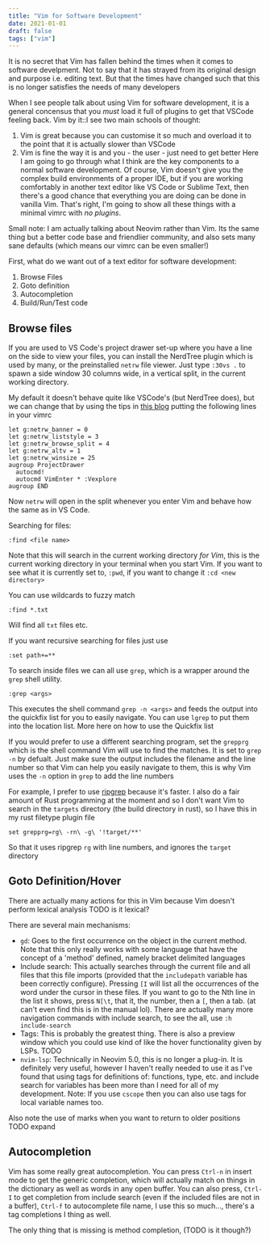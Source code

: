 ```yaml
---
title: "Vim for Software Development"
date: 2021-01-01
draft: false
tags: ["vim"]
---
```


It is no secret that Vim has fallen behind the times when it comes to software develpment. Not to say that it has strayed from its original design and purpose i.e. editing text. But that the times have changed such that this is no longer satisfies the needs of many developers 

When I see people talk about using Vim for software development, it is a general concensus that you *must* load it full of plugins to get that VSCode feeling back. Vim by it::I see two main schools of thought:
1. Vim is great because you can customise it so much and overload it to the point that it is actually slower than VSCode 
2. Vim is fine the way it is and you - the user - just need to get better
Here I am going to go through what I think are the key components to a normal software development. Of course, Vim doesn't give you the complex build environments of a proper IDE, but if you are working comfortably in another text editor like VS Code or Sublime Text, then there's a good chance that everything you are doing can be done in vanilla Vim. That's right, I'm going to show all these things with a minimal vimrc with *no plugins*. 

Small note: I am actually talking about Neovim rather than Vim. Its the same thing but a better code base and friendlier community, and also sets many sane defaults (which means our vimrc can be even smaller!)

First, what do we want out of a text editor for software development:
		
1. Browse Files
2. Goto definition
3. Autocompletion
4. Build/Run/Test code

## Browse files

If you are used to VS Code's project drawer set-up where you have a line on the side to view your files, you can install the NerdTree plugin which is used by many, or the preinstalled `netrw` file viewer. Just type `:30vs .` to spawn a side window 30 columns wide, in a vertical split, in the current working directory.

My default it doesn't behave quite like VSCode's (but NerdTree does), but we can change that by using the tips in [this blog](https://shapeshed.com/vim-netrw/) putting the following lines in your vimrc
```vim
let g:netrw_banner = 0
let g:netrw_liststyle = 3
let g:netrw_browse_split = 4
let g:netrw_altv = 1
let g:netrw_winsize = 25
augroup ProjectDrawer
  autocmd!
  autocmd VimEnter * :Vexplore
augroup END
```
Now `netrw` will open in the split whenever you enter Vim and behave how the same as in VS Code.

Searching for files:

```
:find <file name>
```

Note that this will search in the current working directory *for Vim*, this is the current working directory in your terminal when you start Vim. If you want to see what it is currently set to, `:pwd`, if you want to change it `:cd <new directory>`

You can use wildcards to fuzzy match
```
:find *.txt
```
Will find all `txt` files etc.

If you want recursive searching for files just use

```
:set path+=**
```

To search inside files we can all use `grep`, which is a wrapper around the `grep` shell utility.

```
:grep <args>
```

This executes the shell command `grep -n <args>` and feeds the output into the quickfix list for you to easily navigate. You can use `lgrep` to put them into the location list. More here on how to use the Quickfix list

If you would prefer to use a different searching program, set the `grepprg` which is the shell command Vim will use to find the matches. It is set to `grep -n` by defualt. Just make sure the output includes the filename and the line number so that Vim can help you easily navigate to them, this is why Vim uses the `-n` option in `grep` to add the line numbers

For example, I prefer to use [ripgrep](TODO) because it's faster. I also do a fair amount of Rust programming at the moment and so I don't want Vim to search in the `targets` directory (the build directory in rust), so I have this in my rust filetype plugin file

```vim
set grepprg=rg\ -rn\ -g\ '!target/**'
```

So that it uses ripgrep `rg` with line numbers, and ignores the `target` directory


## Goto Definition/Hover

There are actually many actions for this in Vim because Vim doesn't perform lexical analysis TODO is it lexical?

There are several main mechanisms:

* `gd`: Goes to the first occurrence on the object in the current method. Note that this only really works with some language that have the concept of a 'method' defined, namely bracket delimited languages
* Include search: This actually searches through the current file and all files that this file imports (provided that the `includepath` variable has been correctly configure). Pressing `[I` will list all the occurrences of the word under the cursor in these files. If you want to go to the Nth line in the list it shows, press `N[\t`, that it, the number, then a `[`, then a tab. (at can't even find this is in the manual lol). There are actually many more navigation commands with include search, to see the all, use `:h include-search`
* Tags: This is probably the greatest thing. There is also a preview window which you could use kind of like the hover functionality given by LSPs. TODO
* `nvim-lsp`: Technically in Neovim 5.0, this is no longer a plug-in. It is definitely very useful, however I haven't really needed to use it as I've found that using tags for definitions of: functions, type, etc. and include search for variables has been more than I need for all of my development. Note: If you use `cscope` then you can also use tags for local variable names too.


Also note the use of marks when you want to return to older positions TODO expand

## Autocompletion

Vim has some really great autocompletion. You can press `Ctrl-n` in insert mode to get the generic completion, which will actually match on things in the dictionary as well as words in any open buffer. You can also press, `Ctrl-I` to get completion from include search (even if the included files are not in a buffer), `Ctrl-f` to autocomplete file name, I use this so much..., there's a tag completions I thing as well.

The only thing that is missing is method completion, (TODO is it though?)

